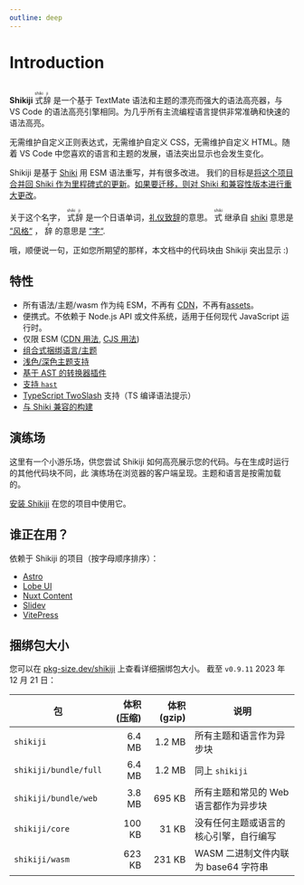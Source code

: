 ```yaml
---
outline: deep
---
```


# Introduction

<br>

<span text-xl text-green>
<b><span text-brand-yellow>Shiki</span><span text-brand-red>ji</span></b> <ruby text-brand-yellow>式<rt>shiki</rt></ruby><ruby text-brand-red>辞<rt>ji</rt></ruby>
</span> 是一个基于 TextMate 语法和主题的漂亮而强大的语法高亮器，与 VS Code 的语法高亮引擎相同。为几乎所有主流编程语言提供非常准确和快速的语法高亮。

无需维护自定义正则表达式，无需维护自定义 CSS，无需维护自定义 HTML。随着 VS Code 中您喜欢的语言和主题的发展，语法突出显示也会发生变化。

Shikiji 是基于 [Shiki](https://github.com/shikijs/shiki) 用 ESM 语法重写，并有很多改进。 我们的目标是[将这个项目合并回 Shiki 作为里程碑式的更新](https://github.com/shikijs/shiki/issues/510)。[如果要迁移，则对 Shiki 和兼容性版本进行重大更改](/guide/compat)。

关于这个名字， <ruby text-lg text-brand-yellow>式<rt>shiki</rt></ruby><ruby text-lg text-brand-red>辞<rt>ji</rt></ruby> 是一个日语单词，[礼仪致辞](https://jisho.org/word/%E5%BC%8F%E8%BE%9E)的意思。 <ruby text-brand-yellow text-lg>式<rt>shiki</rt></ruby> 继承自 [shiki](https://github.com/shikijs/shiki) 意思是 [“风格“](https://jisho.org/word/%E5%BC%8F) ， <ruby text-brand-red text-lg>辞<rt>ji</rt></ruby> 的意思是 [“字“](https://jisho.org/word/%E8%BE%9E).

哦，顺便说一句，正如您所期望的那样，本文档中的代码块由 Shikiji 突出显示 \:)

## 特性

- 所有语法/主题/wasm 作为纯 ESM，不再有 [CDN](https://github.com/shikijs/shiki#specify-a-custom-root-directory)，不再有[assets](https://github.com/shikijs/shiki#specify-how-to-load-webassembly)。
- 便携式。不依赖于 Node.js API 或文件系统，适用于任何现代 JavaScript 运行时。
- 仅限 ESM ([CDN 用法](/guide/install#cdn-usage), [CJS 用法](/guide/install#cjs-usage))
- [组合式捆绑语言/主题](/guide/install#fine-grained-bundle)
- [浅色/深色主题支持](/guide/dual-themes)
- [基于 AST 的转换器插件](/guide/transformers)
- [支持 `hast` ](/guide/transformers#codetohast)
- [TypeScript TwoSlash](/packages/twoslash) 支持（TS 编译语法提示）
- [与 Shiki 兼容的构建](/guide/compat)

## 演练场

这里有一个小游乐场，供您尝试 Shikiji 如何高亮展示您的代码。与在生成时运行的其他代码块不同，此 演练场在浏览器的客户端呈现。主题和语言是按需加载的。

<MiniPlayground />

[安装 Shikiji](/guide/install) 在您的项目中使用它。

## 谁正在用？

依赖于 Shikiji 的项目（按字母顺序排序）：

- [Astro](https://docs.astro.build/en/guides/markdown-content/#syntax-highlighting)
- [Lobe UI](https://github.com/lobehub/lobe-ui)
- [Nuxt Content](https://content.nuxt.com/usage/markdown#code-highlighting)
- [Slidev](https://sli.dev/custom/highlighters.html#highlighters)
- [VitePress](https://vitepress.dev/guide/markdown#syntax-highlighting-in-code-blocks)

## 捆绑包大小

您可以在 [pkg-size.dev/shikiji](https://pkg-size.dev/shikiji) 上查看详细捆绑包大小。
截至 `v0.9.11` 2023 年 12 月 21 日：

| 包                    | 体积 (压缩) | 体积 (gzip) | 说明                                   |
| --------------------- | ----------: | ----------: | -------------------------------------- |
| `shikiji`             |      6.4 MB |      1.2 MB | 所有主题和语言作为异步块               |
| `shikiji/bundle/full` |      6.4 MB |      1.2 MB | 同上 `shikiji`                         |
| `shikiji/bundle/web`  |      3.8 MB |      695 KB | 所有主题和常见的 Web 语言都作为异步块  |
| `shikiji/core`        |      100 KB |       31 KB | 没有任何主题或语言的核心引擎，自行编写 |
| `shikiji/wasm`        |      623 KB |      231 KB | WASM 二进制文件内联为 base64 字符串    |
